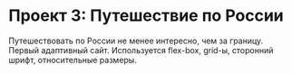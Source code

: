 # Проект 3: Путешествие по России 

Путешествовать по России не менее интересно, чем за границу. 
Первый адаптивный сайт. 
Используется flex-box, grid-ы, сторонний шрифт, относительные размеры.